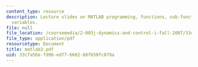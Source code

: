 ```yaml
---
content_type: resource
description: Lecture slides on MATLAB programming, functions, sub-functions, and global
  variables.
file: null
file_location: /coursemedia/2-003j-dynamics-and-control-i-fall-2007/33cfa56efd96ed77666268f650fc879a_matlab3.pdf
file_type: application/pdf
resourcetype: Document
title: matlab3.pdf
uid: 33cfa56e-fd96-ed77-6662-68f650fc879a
---
```


